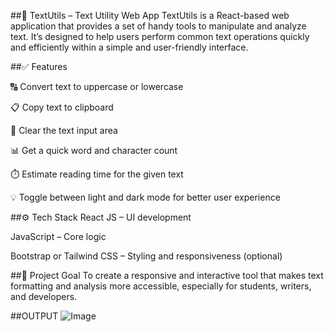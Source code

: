 ##📄 TextUtils – Text Utility Web App 
TextUtils is a React-based web application that provides a set of handy tools to manipulate and analyze text. It’s designed to help users perform common text operations quickly and efficiently within a simple and user-friendly interface.

##✅ Features

🔠 Convert text to uppercase or lowercase

📋 Copy text to clipboard

🧹 Clear the text input area

📊 Get a quick word and character count

⏱️ Estimate reading time for the given text

💡 Toggle between light and dark mode for better user experience

##⚙️ Tech Stack
React JS – UI development

JavaScript – Core logic

Bootstrap or Tailwind CSS – Styling and responsiveness (optional)



##🎯 Project Goal
To create a responsive and interactive tool that makes text formatting and analysis more accessible, especially for students, writers, and developers.

##OUTPUT
![Image](https://github.com/user-attachments/assets/b81eec98-cc2d-4fc4-bf4a-485c9cd2f8f3)
